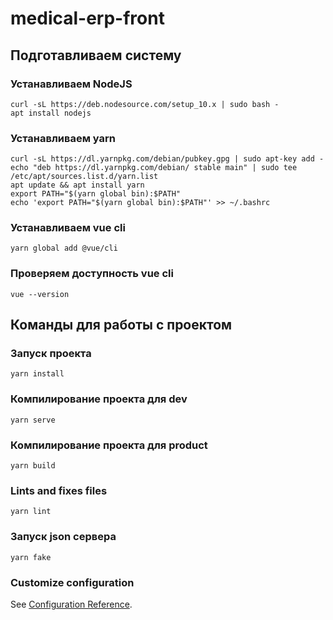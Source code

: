 # medical-erp-front

## Подготавливаем систему
### Устанавливаем NodeJS
```
curl -sL https://deb.nodesource.com/setup_10.x | sudo bash - 
apt install nodejs
```
### Устанавливаем yarn
```
curl -sL https://dl.yarnpkg.com/debian/pubkey.gpg | sudo apt-key add -
echo "deb https://dl.yarnpkg.com/debian/ stable main" | sudo tee /etc/apt/sources.list.d/yarn.list
apt update && apt install yarn
export PATH="$(yarn global bin):$PATH"
echo 'export PATH="$(yarn global bin):$PATH"' >> ~/.bashrc
```
### Устанавливаем vue cli
```
yarn global add @vue/cli
```
### Проверяем доступность vue cli
```
vue --version
```

## Команды для работы с проектом
### Запуск проекта
```
yarn install
```
### Компилирование проекта для dev
```
yarn serve
```
### Компилирование проекта для product
```
yarn build
```
### Lints and fixes files
```
yarn lint
```
### Запуск json сервера
```
yarn fake
```

### Customize configuration
See [Configuration Reference](https://cli.vuejs.org/config/).

